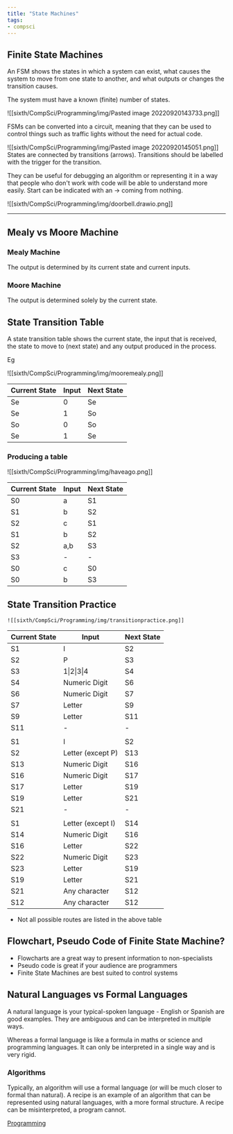 ```yaml
---
title: "State Machines"
tags:
- compsci
---
```


## Finite State Machines
 An FSM shows the states in which a system can exist, what causes the system to move from one state to another, and what outputs or changes the transition causes.

The system must have a known (finite) number of states.

![[sixth/CompSci/Programming/img/Pasted image 20220920143733.png]]

FSMs can be converted into a circuit, meaning that they can be used to control things such as traffic lights without the need for actual code.

![[sixth/CompSci/Programming/img/Pasted image 20220920145051.png]]
States are connected by transitions (arrows). Transitions should be labelled with the trigger for the transition.

They can be useful for debugging an algorithm or representing it in a way that people who don't work with code will be able to understand more easily. Start can be indicated with an -> coming from nothing.


![[sixth/CompSci/Programming/img/doorbell.drawio.png]]

---
## Mealy vs Moore Machine

### Mealy Machine
The output is determined by its current state and current inputs.

### Moore Machine
The output is determined solely by the current state.



## State Transition Table

A state transition table shows the current state, the input that is received, the state to move to (next state) and any output produced in the process.

Eg

![[sixth/CompSci/Programming/img/mooremealy.png]]


| Current State | Input | Next State |
|---------------|-------|------------|
| Se            | 0     | Se         |
| Se            | 1     | So         |
| So            | 0     | So         |
| Se            | 1     | Se         |



### Producing a table

![[sixth/CompSci/Programming/img/haveago.png]]



| Current State | Input | Next State |
|---------------|-------|------------|
| S0            | a     | S1         |
| S1            | b     | S2         |
| S2            | c     | S1         |
| S1            | b     | S2         |
| S2            | a,b   | S3         |
| S3            | -     | -          |
| S0            | c     | S0         |
| S0            | b     | S3         |


## State Transition Practice

	![[sixth/CompSci/Programming/img/transitionpractice.png]]

| Current State | Input             | Next State |
|---------------|-------------------|------------|
| S1            | I                 | S2         |
| S2            | P                 | S3         |
| S3            | 1\|2\|3\|4        | S4         |
| S4            | Numeric Digit     | S6         |
| S6            | Numeric Digit     | S7         |
| S7            | Letter            | S9         |
| S9            | Letter            | S11        |
| S11           | -                 | -          |
|               |                   |            |
| S1            | I                 | S2         |
| S2            | Letter (except P) | S13        |
| S13           | Numeric Digit     | S16        |
| S16           | Numeric Digit     | S17        |
| S17           | Letter            | S19        |
| S19           | Letter            | S21        |
| S21           | -                 | -          |
|               |                   |            |
| S1            | Letter (except I) | S14        |
| S14           | Numeric Digit     | S16        |
| S16           | Letter            | S22        |
| S22           | Numeric Digit     | S23        |
| S23           | Letter            | S19        |
| S19           | Letter            | S21        |
| S21           | Any character     | S12        |
| S12           | Any character     | S12        |
* Not all possible routes are listed in the above table

## Flowchart, Pseudo Code of Finite State Machine?

- Flowcharts are a great way to present information to non-specialists
- Pseudo code is great if your audience are programmers
- Finite State Machines are best suited to control systems

## Natural Languages vs Formal Languages

A natural language is your typical-spoken language - English or Spanish are good examples. They are ambiguous and can be interpreted in multiple ways.

Whereas a formal language is like a formula in maths or science and programming languages. It can only be interpreted in a single way and is very rigid.


### Algorithms

Typically, an algorithm will use a formal language (or will be much closer to formal than natural). A recipe is an example of an algorithm that can be represented using natural languages, with a more formal structure. A recipe can be misinterpreted, a program cannot.

[Programming](sixth/CompSci/Programming/ProgrammingMaster)
